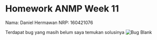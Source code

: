# Homework ANMP Week 11
Nama: Daniel Hermawan
NRP: 160421076

Terdapat bug yang masih belum saya temukan solusinya
![Bug Blank]([http://url/to/img.png](https://github.com/DHSNIEL/StudentList/blob/main/Screenshot%20(442).png))
